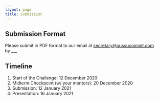 ```yaml
---
layout: page
title: Submission
---
```


## Submission Format
Please submit in PDF format to our email at secretary@nussucommit.com by ___

## Timeline
1. Start of the Challenge: 12 December 2020
2. Midterm Checkpoint (w/ your mentors): 20 December 2020
3. Submission: 12 January 2021
4. Presentation: 16 January 2021
